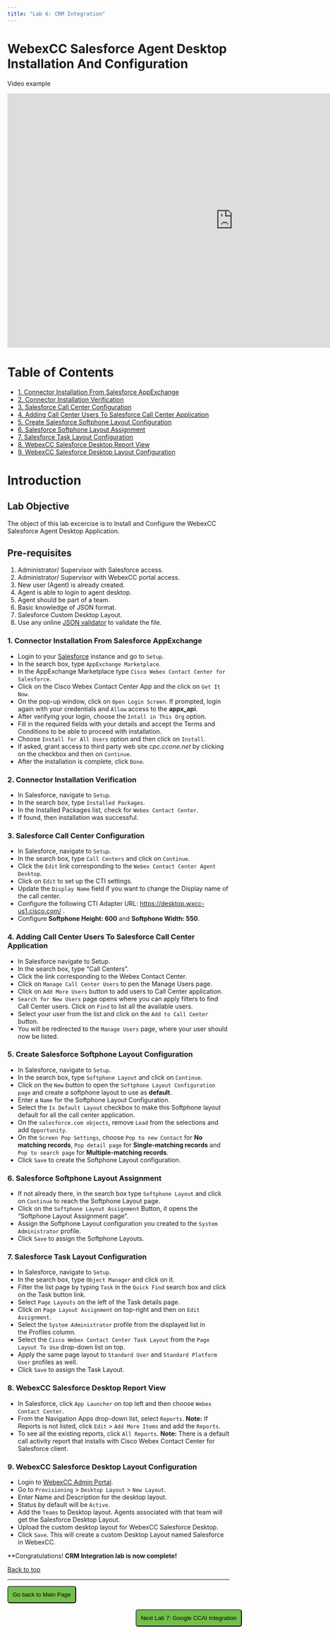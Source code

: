 ```yaml
---
title: "Lab 6: CRM Integration"
---
```


# WebexCC Salesforce Agent Desktop Installation And Configuration

Video example


<iframe width="1024" height="576" src="https://youtube.com/embed/VQuxq5yGo2M?rel=0" title="CRM Integration" frameborder="0" allow="accelerometer; autoplay; clipboard-write; encrypted-media; gyroscope; picture-in-picture" allowfullscreen></iframe>

# Table of Contents

- [1. Connector Installation From Salesforce AppExchange](#1-connector-installation-from-salesforce-appexchange)
- [2. Connector Installation Verification](#2-connector-installation-verification)
- [3. Salesforce Call Center Configuration](#3-salesforce-call-center-configuration)
- [4. Adding Call Center Users To Salesforce Call Center Application](#4-adding-call-center-users-to-salesforce-call-center-application)
- [5. Create Salesforce Softphone Layout Configuration](#5-create-salesforce-softphone-layout-configuration)
- [6. Salesforce Softphone Layout Assignment](#6-salesforce-softphone-layout-assignment)
- [7. Salesforce Task Layout Configuration](#7-salesforce-task-layout-configuration)
- [8. WebexCC Salesforce Desktop Report View](#8-webexcc-salesforce-desktop-report-view)
- [9. WebexCC Salesforce Desktop Layout Configuration](#9-webexcc-salesforce-desktop-layout-configuration)

# Introduction

## Lab Objective

The object of this lab excercise is to Install and Configure the WebexCC Salesforce Agent Desktop Application.

## Pre-requisites

1. Administrator/ Supervisor with Salesforce access​.
2. Administrator/ Supervisor with WebexCC portal access​.
3. New user (Agent) is already created​.
4. Agent is able to login to agent desktop​.
5. Agent should be part of a team​.
6. Basic knowledge of JSON format​.
7. Salesforce Custom Desktop Layout.
8. Use any online [JSON validator](https://jsonlint.com/) to validate the file​.


### 1. Connector Installation From Salesforce AppExchange

- Login to your [Salesforce](https://login.salesforce.com) instance and go to `Setup`.
- In the search box, type `AppExchange Marketplace`.
- In the AppExchange Marketplace type `Cisco Webex Contact Center for Salesforce`.
- Click on the Cisco Webex Contact Center App and the click on `Get It Now`.
- On the pop-up window, click on `Open Login Screen`. If prompted, login again with your credentials and `Allow` access to the **appx_api**.
- After verifying your login, choose the `Intall in This Org` option.
- Fill in the required fields with your details and accept the Terms and Conditions to be able to proceed with installation.
- Choose `Install for All Users` option and then click on `Install`.
- If asked, grant access to third party web site _cpc.ccone.net_ by clicking on the checkbox and then on `Continue`. 
- After the installation is complete, click `Done`.

### 2. Connector Installation Verification

- In Salesforce, navigate to `Setup`.
- In the search box, type `Installed Packages`.
- In the Installed Packages list, check for `Webex Contact Center`.
- If found, then installation was successful.

### 3. Salesforce Call Center Configuration

- In Salesforce, navigate to `Setup`.
- In the search box, type `Call Centers` and click on `Continue`.
- Click the `Edit` link corresponding to the `Webex Contact Center Agent Desktop`.
- Click on `Edit` to set up the CTI settings.
- Update the `Display Name` field if you want to change the Display name of the call center.
- Configure the following CTI Adapter URL: https://desktop.wxcc-us1.cisco.com/ .
- Configure **Softphone Height: 600** and **Softphone Width: 550**. 


### 4. Adding Call Center Users To Salesforce Call Center Application
- In Salesforce navigate to Setup.
- In the search box, type “Call Centers”.
- Click the link corresponding to the Webex Contact Center.
- Click on `Manage Call Center Users` to pen the Manage Users page.
- Click on `Add More Users` button to add users to Call Center application.
- `Search for New Users` page opens where you can apply filters to find Call Center users. Click on `Find` to list all the available users.
- Select your user from the list and click on the `Add to Call Center` button.
- You will be redirected to the `Manage Users` page, where your user should now be listed.

### 5. Create Salesforce Softphone Layout Configuration

- In Salesforce, navigate to `Setup`.
- In the search box, type `Softphone Layout` and click on `Continue`.
- Click on the `New` button to open the `Softphone Layout Configuration page` and create a softphone layout to use as **default**. 
- Enter a `Name` for the Softphone Layout Configuration. 
- Select the `Is Default Layout` checkbox to make this Softphone layout default for all the call center application.
- On the `salesforce.com objects`, remove `Lead` from the selections and add `Opportunity`.
- On the `Screen Pop Settings`, choose `Pop to new Contact` for **No matching records**, `Pop detail page` for **Single-matching records** and `Pop to search page` for **Multiple-matching records**.
- Click `Save` to create the Softphone Layout configuration.

### 6. Salesforce Softphone Layout Assignment

- If not already there, in the search box type `Softphone Layout` and click on `Continue` to reach the Softphone Layout page.
- Click on the `Softphone Layout Assignment` Button, it opens the “Softphone Layout Assignment page”. 
- Assign the Softphone Layout configuration you created to the `System Administrator` profile.
- Click `Save` to assign the Softphone Layouts.

### 7. Salesforce Task Layout Configuration 

- In Salesforce, navigate to `Setup`.
- In the search box, type `Object Manager` and click on it. 
- Filter the list page by typing `Task` in the `Quick Find` search box and click on the Task button link.
- Select `Page Layouts` on the left of the Task details page.
- Click on `Page Layout Assignment` on top-right and then on `Edit Assignment`.
- Select the `System Administrator` profile from the displayed list in the Profiles column.
- Select the `Cisco Webex Contact Center Task Layout` from the `Page Layout To Use` drop-down list on top.
- Apply the same page layout to `Standard User` and `Standard Platform User` profiles as well.
- Click `Save` to assign the Task Layout.

### 8. WebexCC Salesforce Desktop Report View 

- In Salesforce, click `App Launcher` on top left and then choose `Webex Contact Center`.
- From the Navigation Apps drop-down list, select `Reports`. **Note:** If Reports is not listed, click `Edit` > `Add More Items` and add the `Reports`.
- To see all the existing reports, click `All Reports`. **Note:** There is a default call activity report that installs with Cisco Webex Contact Center for Salesforce client.

### 9. WebexCC Salesforce Desktop Layout Configuration 

- Login to [WebexCC Admin Portal](https://portal.wxcc-us1.cisco.com/portal/home.html).
- Go to `Provisioning` >  `Desktop Layout` > `New Layout`.
- Enter Name and Description for the desktop layout.
- Status by default will be `Active`. 
- Add the `Teams` to Desktop layout. Agents associated with that team will get the Salesforce Desktop Layout.
- Upload the custom desktop layout for WebexCC Salesforce Desktop.
- Click `Save`. This will create a custom Desktop Layout named Salesforce in WebexCC.

**Congratulations!  **CRM Integration lab is now complete!**

[Back to top](#table-of-contents)

---

<script>
function mainPage() {window.location.href = "https://wxcctechsummit.github.io/wxcclabguides/TechSummitRoW_2021/HomePage.html";}
function nextLab() {window.location.href = "https://wxcctechsummit.github.io/wxcclabguides/TechSummitRoW_2021/Lab7.html";}
</script>

<div id="button-row">
	<button onclick="mainPage()" style="
  border-radius: 5px;
  background-color: rgb(116,191,75);
  padding: 10px;">Go back to Main Page</button>

<button onclick="nextLab()" style="
  position: absolute;
  right: 200px;
  border-radius: 5px;
  background-color: rgb(116,191,75);
  padding: 10px;">Next Lab 7: Google CCAI Integration</button>

</div>


